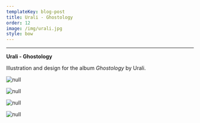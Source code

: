 ```yaml
---
templateKey: blog-post
title: Urali - Ghostology
order: 12
image: /img/urali.jpg
style: bow
---
```

- - -

**Urali - Ghostology**

Illustration and design for the album _Ghostology_ by Urali.

![null](/img/gifdelsecolo.gif)

![null](/img/ivan-mocknuovo.jpg)

![null](/img/cover-grande.jpg)

![null](/img/foglione.jpg)
